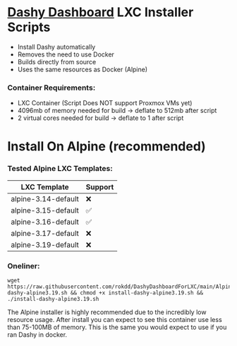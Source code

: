 # [Dashy Dashboard](https://github.com/Lissy93/dashy) LXC Installer Scripts

- Install Dashy automatically
- Removes the need to use Docker
- Builds directly from source
- Uses the same resources as Docker (Alpine)

### Container Requirements:
- LXC Container (Script Does NOT support Proxmox VMs yet)
- 4096mb of memory needed for build -> deflate to 512mb after script
- 2 virtual cores needed for build -> deflate to 1 after script

# Install On Alpine (recommended)

### Tested Alpine LXC Templates:
|    LXC Template     | Support |
| ------------------- | ------- |
| alpine-3.14-default | ❌     |
| alpine-3.15-default | ✅     |
| alpine-3.16-default | ✅     |
| alpine-3.17-default | ❌     |
| alpine-3.19-default | ❌     |


### Oneliner:

```
wget https://raw.githubusercontent.com/rokdd/DashyDashboardForLXC/main/Alpine%20Scripts/install-dashy-alpine3.19.sh && chmod +x install-dashy-alpine3.19.sh && ./install-dashy-alpine3.19.sh
```

The Alpine installer is highly recommended due to the incredibly low resource usage. After install you can expect to see this container use less than 75-100MB of memory. This is the same you would expect to use if you ran Dashy in docker. 

